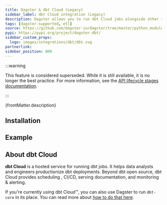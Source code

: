 ```yaml
---
title: Dagster & dbt Cloud (Legacy)
sidebar_label: dbt Cloud integration (Legacy)
description: Dagster allows you to run dbt Cloud jobs alongside other technologies. You can schedule them to run as a step in a larger pipeline and manage them as a data asset.
tags: [dagster-supported, etl]
source: https://github.com/dagster-io/dagster/tree/master/python_modules/libraries/dagster-dbt
pypi: https://pypi.org/project/dagster-dbt/
sidebar_custom_props:
  logo: images/integrations/dbt/dbt.svg
partnerlink:
sidebar_position: 800
---
```


:::warning

This feature is considered superseded. While it is still available, it is no longer the best practice. For more information, see the [API lifecycle stages documentation](/api/api-lifecycle/api-lifecycle-stages).

:::

<p>{frontMatter.description}</p>

## Installation

<PackageInstallInstructions packageName="dagster-dbt" />

## Example

<CodeExample path="docs_snippets/docs_snippets/integrations/dbt/dbt_cloud_legacy.py" language="python" />

## About dbt Cloud

**dbt Cloud** is a hosted service for running dbt jobs. It helps data analysts and engineers productionize dbt deployments. Beyond dbt open source, dbt Cloud provides scheduling , CI/CD, serving documentation, and monitoring & alerting.

If you're currently using dbt Cloud™, you can also use Dagster to run `dbt-core` in its place. You can read more about [how to do that here](https://dagster.io/blog/migrate-off-dbt-cloud).
